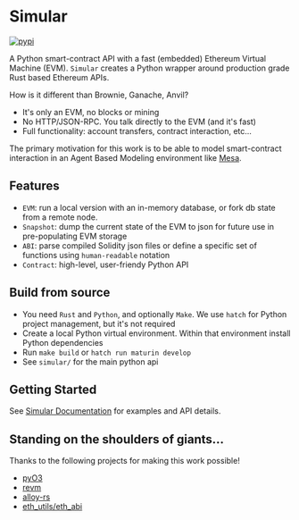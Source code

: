 
# Simular

[![pypi](https://img.shields.io/pypi/v/simular-evm.svg)](https://pypi.python.org/pypi/simular-evm)

A Python smart-contract API with a fast (embedded) Ethereum Virtual Machine (EVM). `Simular` creates a Python wrapper around production grade Rust based Ethereum APIs.

How is it different than Brownie, Ganache, Anvil?
- It's only an EVM, no blocks or mining
- No HTTP/JSON-RPC. You talk directly to the EVM (and it's fast)
- Full functionality: account transfers, contract interaction, etc...

The primary motivation for this work is to be able to model smart-contract interaction in an Agent Based Modeling environment like [Mesa](https://mesa.readthedocs.io/en/main/).

## Features
- `EVM`: run a local version with an in-memory database, or fork db state from a remote node.
- `Snapshot`: dump the current state of the EVM to json for future use in pre-populating EVM storage
- `ABI`: parse compiled Solidity json files or define a specific set of functions using `human-readable` notation
- `Contract`: high-level, user-friendy Python API

## Build from source
- You need `Rust` and `Python`, and optionally `Make`. We use `hatch` for Python project management, but it's not required
- Create a local Python virtual environment. Within that environment install Python dependencies
- Run `make build` or `hatch run maturin develop`
- See `simular/` for the main python api

## Getting Started
See [Simular Documentation](https://simular-fi.github.io/simular/) for examples and API details.

## Standing on the shoulders of giants...
Thanks to the following projects for making this work possible!
- [pyO3](https://github.com/PyO3)
- [revm](https://github.com/bluealloy/revm)
- [alloy-rs](https://github.com/alloy-rs)
- [eth_utils/eth_abi](https://eth-utils.readthedocs.io/en/stable/) 
